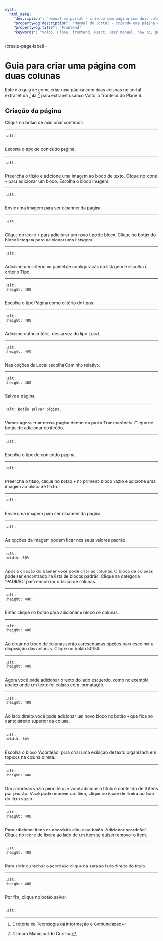 ```yaml
---
myst:
  html_meta:
    "description": "Manual do portal - criando uma página com duas colunas"
    "property=og:description": "Manual do portal - criando uma página com duas colunas"
    "property=og:title": "Frontend"
    "keywords": "Volto, Plone, frontend, React, User manual, how to, guia como fazer"
---
```



(create-page-label)=

# Guia para criar uma página com duas colunas 

Este é o guia de como criar uma página com duas colunas no portal extranet da [^DTIC] da [^CMC] para extranet usando Volto, o frontend do Plone 6.

## Criação da página

Clique no botão de adicionar conteúdo.

 ---

```{image} ./_static/create-page/add-content-button.png
:alt: 
```
 
```{nextslide}
```

Escolha o tipo de conteúdo página.

 ---

```{image} ./_static/create-page/add-page-button.png
:alt: 
```
 
```{nextslide}
```

Preencha o título e adicione uma imagem ao bloco de texto. Clique no ícone `+` para adicionar um bloco. Escolha o bloco imagem.

 ---

```{image} ./_static/create-page/add-image.png
:alt: 
```
 
```{nextslide}
```

Envie uma imagem para ser o banner da página.

 ---

```{image} ./_static/create-page/image-block.png 
:alt: 
```
 
```{nextslide}
```

Clique no ícone `+` para adicionar um novo tipo de bloco. Clique no botão do bloco listagem para adicionar uma listagem.

 ---

```{image} ./_static/create-page/add-listing.png 
:alt: 
```
 
```{nextslide}
```

Adicione um critério no painel de configuração da listagem e escolha o critério Tipo.

 ---

```{image} ./_static/create-page/listing-add-criteria.png 
:alt: 
:height: 400
```
 
```{nextslide}
```

Escolha o tipo Página como critério de tipos.

 ---

```{image} ./_static/create-page/listing-criteria-type-page.png 
:alt: 
:height: 400
```
 
```{nextslide}
```

Adicione outro critério, dessa vez do tipo Local.

 ---

```{image} ./_static/create-page/listing-add-criteria-path.png 
:alt: 
:height: 400
```
 
```{nextslide}
```

Nas opções de Local escolha Caminho relativo.

 ---

```{image} ./_static/create-page/listing-add-criteria-path-type.png 
:alt: 
:height: 400
```
 
```{nextslide}
```

Salve a página.

 ---

```{image} ./_static/create-page/save-page-button.png
:alt: Botão salvar página.
```

```{nextslide}
```

Vamos agora criar nossa página dentro da pasta Transparência. Clique no botão de adicionar conteúdo.

 ---

```{image} ./_static/create-page/add-content-button.png
:alt: 
```
 
```{nextslide}
```

Escolha o tipo de conteúdo página.

 ---

```{image} ./_static/create-page/add-page-button.png
:alt: 
```
 
```{nextslide}
```

Preencha o título, clique no botão `+` no primeiro bloco vazio e adicione uma imagem ao bloco de texto.

 ---

```{image} ./_static/create-page/add-image.png
:alt: 
```
 
```{nextslide}
```

Envie uma imagem para ser o banner da página.

 ---

```{image} ./_static/create-page/image-block.png 
:alt: 
```
 
```{nextslide}
```

As opções da imagem podem ficar nos seus valores padrão.

 ---

```{image} ./_static/create-page/image-block-control-panel.png 
:alt: 
:width: 80%
```
 
```{nextslide}
```

Após a criação do banner você pode criar as colunas. O bloco de colunas pode ser encontrado na lista de blocos padrão. Clique na categoria 'PADRÃO' para encontrar o bloco de colunas.

 ---

```{image} ./_static/create-page/add-standard-blocks.png
:alt: 
:height: 400
```
 
```{nextslide}
```

Então clique no botão para adicionar o bloco de colunas.

 ---

```{image} ./_static/create-page/add-columns-block-button.png
:alt: 
:height: 400
```
 
```{nextslide}
```

Ao clicar no bloco de colunas serão apresentadas opções para escolher a disposição das colunas. Clique no botão 50/50.

 ---

```{image} ./_static/create-page/add-columns-select-layout.png
:alt: 
:height: 400
```

```{nextslide}
```

Agora você pode adicionar o texto do lado esquerdo, como no exemplo abaixo onde um texto foi colado com formatação.

 ---

```{image} ./_static/create-page/add-columns-pasted-text.png
:alt: 
:height: 400
```

```{nextslide}
```

Ao lado direito você pode adicionar um novo bloco no botão `+` que fica no canto direito superior da coluna.

 ---

```{image} ./_static/create-page/add-columns-add-block.png
:alt: 
:width: 80%
```

```{nextslide}
```

Escolha o bloco 'Acordeão' para criar uma exibição de texto organizada em tópicos na coluna direita. 


 ---

```{image} ./_static/create-page/add-columns-add-accordion-block-button.png
:alt: 
:height: 400
```

```{nextslide}
```

Um acrodeão vazio permite que você adicione o título e conteúdo de 3 ítens por padrão. Você pode remover um ítem, clique no ícone de lixeira ao lado do ítem vazio.

 ---

```{image} ./_static/create-page/add-columns-empty-accordion-block.png
:alt: 
:height: 400
```

```{nextslide}
```

Para adicionar ítens no acordeão clique no botão 'Adicionar acordeão'. Clique no ícone de lixeira ao lado de um ítem se quiser remover o ítem.

 ---

```{image} ./_static/create-page/add-columns-accordion-block-add-item.png
:alt: 
:height: 400
```

```{nextslide}
```

Para abrir ou fechar o acordeão clique na seta ao lado direito do título.

 ---

```{image} ./_static/create-page/add-columns-accordion-block-with-text.png
:alt: 
:height: 400
```

```{nextslide}
```

Por fim, clique no botão salvar.

 ---

```{image} ./_static/create-page/sic-save-page-button.png
:alt: 
```


[^DTIC]: Diretoria de Tecnologia da Informação e Comunicação
[^CMC]: Câmara Municipal de Curitiba